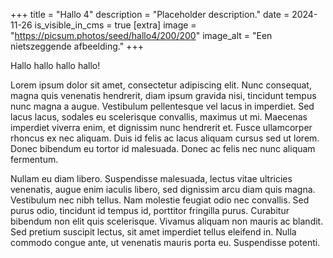 +++
title = "Hallo 4"
description = "Placeholder description."
date = 2024-11-26
is_visible_in_cms = true
[extra]
image = "https://picsum.photos/seed/hallo4/200/200"
image_alt = "Een nietszeggende afbeelding."
+++

Hallo hallo hallo hallo!

Lorem ipsum dolor sit amet, consectetur adipiscing elit. Nunc consequat, magna quis venenatis hendrerit, diam ipsum gravida nisi, tincidunt tempus nunc magna a augue. Vestibulum pellentesque vel lacus in imperdiet. Sed lacus lacus, sodales eu scelerisque convallis, maximus ut mi. Maecenas imperdiet viverra enim, et dignissim nunc hendrerit et. Fusce ullamcorper rhoncus ex nec aliquam. Duis id felis ac lacus aliquam cursus sed ut lorem. Donec bibendum eu tortor id malesuada. Donec ac felis nec nunc aliquam fermentum.

Nullam eu diam libero. Suspendisse malesuada, lectus vitae ultricies venenatis, augue enim iaculis libero, sed dignissim arcu diam quis magna. Vestibulum nec nibh tellus. Nam molestie feugiat odio nec convallis. Sed purus odio, tincidunt id tempus id, porttitor fringilla purus. Curabitur bibendum non elit quis scelerisque. Vivamus aliquam non mauris ac blandit. Sed pretium suscipit lectus, sit amet imperdiet tellus eleifend in. Nulla commodo congue ante, ut venenatis mauris porta eu. Suspendisse potenti.
